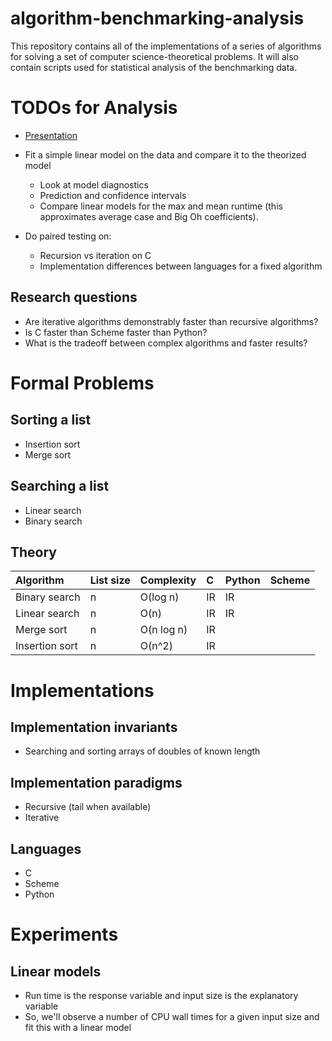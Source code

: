 # algorithm-benchmarking-analysis
This repository contains all of the implementations of a series of algorithms
for solving a set of computer science-theoretical problems. It will also
contain scripts used for statistical analysis of the benchmarking data.

# TODOs for Analysis

* [Presentation](https://www.overleaf.com/5137733pskbcz)

* Fit a simple linear model on the data and compare it to the theorized model
    * Look at model diagnostics
    * Prediction and confidence intervals
    * Compare linear models for the max and mean runtime (this approximates 
      average case and Big Oh coefficients).
* Do paired testing on:
    * Recursion vs iteration on C
    * Implementation differences between languages for a fixed algorithm

## Research questions

* Are iterative algorithms demonstrably faster than recursive algorithms?
* Is C faster than Scheme faster than Python?
* What is the tradeoff between complex algorithms and faster results?


# Formal Problems

## Sorting a list

* Insertion sort
* Merge sort

## Searching a list

* Linear search
* Binary search

## Theory

| Algorithm | List size | Complexity | C | Python | Scheme |
|:----------|:----------|:-----------|:--|:-------|:-------|
| Binary search | n | O(log n) | IR | IR | |
| Linear search | n | O(n) | IR | IR | |
| Merge sort | n | O(n log n) | IR | | |
| Insertion sort | n | O(n^2) | IR | | |

# Implementations

## Implementation invariants

* Searching and sorting arrays of doubles of known length

## Implementation paradigms

* Recursive (tail when available)
* Iterative 

## Languages

* C
* Scheme
* Python

# Experiments

## Linear models

* Run time is the response variable and input size is the explanatory variable
* So, we'll observe a number of CPU wall times for a given input size and fit this with a linear model
